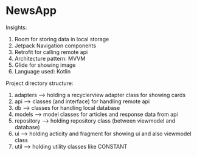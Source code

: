 # NewsApp
Insights:
1) Room for storing data in local storage
2) Jetpack Navigation components
3) Retrofit for calling remote api
4) Architecture pattern: MVVM
5) Glide for showing image
6) Language used: Kotlin

Project directory structure:
1) adapters --> holding a recyclerview adapter class for showing cards 
2) api --> classes (and interface) for handling remote api
3) db --> classes for handling local database
4) models --> model classes for articles and response data from api
5) repository --> holding repository class (between viewmodel and database)
6) ui --> holding acticity and fragment for showing ui and also viewmodel class
7) util --> holding utility classes like CONSTANT
